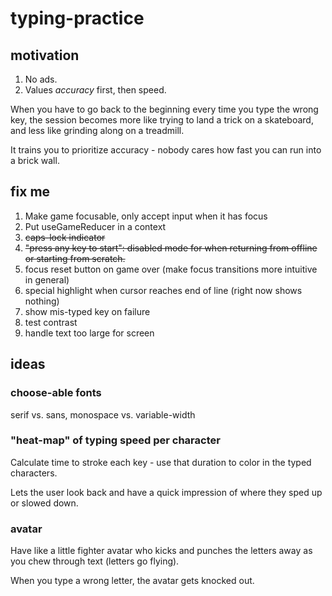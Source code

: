 # typing-practice

## motivation

1. No ads.
1. Values _accuracy_ first, then speed.

When you have to go back to the beginning every time you type the wrong key, the session becomes more like trying to land a trick on a skateboard, and less like grinding along on a treadmill.

It trains you to prioritize accuracy - nobody cares how fast you can run into a brick wall.

## fix me

1. Make game focusable, only accept input when it has focus
1. Put useGameReducer in a context
1. ~~caps-lock indicator~~
1. ~~"press any key to start": disabled mode for when returning from offline or starting from scratch.~~
1. focus reset button on game over (make focus transitions more intuitive in general)
1. special highlight when cursor reaches end of line (right now shows nothing)
1. show mis-typed key on failure
1. test contrast
1. handle text too large for screen

## ideas

### choose-able fonts

serif vs. sans, monospace vs. variable-width

### "heat-map" of typing speed per character

Calculate time to stroke each key - use that duration to color in the typed characters.

Lets the user look back and have a quick impression of where they sped up or slowed down.

### avatar

Have like a little fighter avatar who kicks and punches the letters away as you chew through text (letters go flying).

When you type a wrong letter, the avatar gets knocked out.
